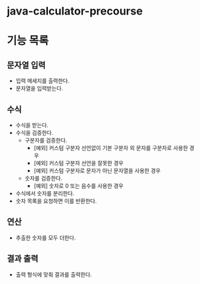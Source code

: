 # java-calculator-precourse

# 기능 목록

## 문자열 입력

- 입력 메세지를 출력한다.
- 문자열을 입력받는다.

## 수식

- 수식을 받는다.
- 수식을 검증한다.
    - 구분자를 검증한다.
        - [예외] 커스텀 구분자 선언없이 기본 구분자 외 문자를 구분자로 사용한 경우
        - [예외] 커스텀 구분자 선언을 잘못한 경우
        - [예외] 커스텀 구분자로 문자가 아닌 문자열을 사용한 경우
    - 숫자를 검증한다.
        - [예외] 숫자로 0 또는 음수를 사용한 경우
- 수식에서 숫자를 분리한다.
- 숫자 목록을 요청하면 이를 반환한다.

## 연산

- 추출한 숫자를 모두 더한다.

## 결과 출력

- 출력 형식에 맞춰 결과를 출력한다.